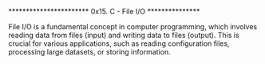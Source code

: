*********************** 0x15. C - File I/O ***************

File I/O is a fundamental concept in computer programming, which involves reading data from files (input) and writing data to files (output). This is crucial for various applications, such as reading configuration files, processing large datasets, or storing information.
